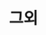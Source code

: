 ---
layout: home
title: "그외"
description: "정리와 기록 - 그외"
permalink: "/그외"
pagination: 
  enabled: true
  category: "그외"
  permalink: /:num/
---